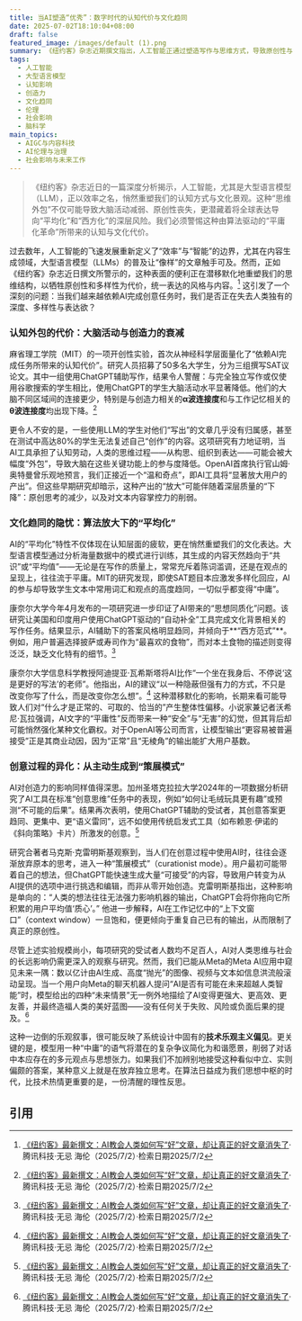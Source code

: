 ```yaml
---
title: 当AI塑造“优秀”：数字时代的认知代价与文化趋同
date: 2025-07-02T18:10:04+08:00
draft: false
featured_image: /images/default (1).png
summary: 《纽约客》杂志近期撰文指出，人工智能正通过塑造写作与思维方式，导致原创性与多样性的流失。MIT和康奈尔大学的研究显示，AI辅助写作会降低大脑活动、造成思维同质化，并强化文化偏见。文章呼吁对AI带来的认知代价和文化趋同进行理性反思，警惕其“平均化”特性对人类创造力与独立思考的深层影响。
tags: 
  - 人工智能
  - 大型语言模型
  - 认知影响
  - 创造力
  - 文化趋同
  - 伦理
  - 社会影响
  - 脑科学
main_topics: 
  - AIGC与内容科技
  - AI伦理与治理
  - 社会影响与未来工作
---
```


> 《纽约客》杂志近日的一篇深度分析揭示，人工智能，尤其是大型语言模型（LLM），正以效率之名，悄然重塑我们的认知方式与文化景观。这种“思维外包”不仅可能导致大脑活动减弱、原创性丧失，更潜藏着将全球表达导向“平均化”和“西方化”的深层风险。我们必须警惕这种由算法驱动的“平庸化革命”所带来的认知与文化代价。

过去数年，人工智能的飞速发展重新定义了“效率”与“智能”的边界，尤其在内容生成领域，大型语言模型（LLMs）的普及让“像样”的文章触手可及。然而，正如《纽约客》杂志近日撰文所警示的，这种表面的便利正在潜移默化地重塑我们的思维结构，以牺牲原创性和多样性为代价，统一表达的风格与内容。[^1] 这引发了一个深刻的问题：当我们越来越依赖AI完成创意任务时，我们是否正在失去人类独有的深度、多样性与表达欲？

### 认知外包的代价：大脑活动与创造力的衰减

麻省理工学院（MIT）的一项开创性实验，首次从神经科学层面量化了“依赖AI完成任务所带来的认知代价”。研究人员招募了50多名大学生，分为三组撰写SAT议论文。其中一组使用ChatGPT辅助写作，结果令人警醒：与完全独立写作或仅使用谷歌搜索的学生相比，使用ChatGPT的学生大脑活动水平显著降低。他们的大脑不同区域间的连接更少，特别是与创造力相关的**α波连接度**和与工作记忆相关的**θ波连接度**均出现下降。[^1]

更令人不安的是，一些使用LLM的学生对他们“写出”的文章几乎没有归属感，甚至在测试中高达80%的学生无法复述自己“创作”的内容。这项研究有力地证明，当AI工具承担了认知劳动，人类的思维过程——从构思、组织到表达——可能会被大幅度“外包”，导致大脑在这些关键功能上的参与度降低。OpenAI首席执行官山姆·奥特曼曾乐观地预言，我们正接近一个“温和奇点”，即AI工具将“显著放大用户的产出”。但这些早期研究却暗示，这种产出的“放大”可能伴随着深层质量的“下降”：原创思考的减少，以及对文本内容掌控力的削弱。

### 文化趋同的隐忧：算法放大下的“平均化”

AI的“平均化”特性不仅体现在认知层面的疲软，更在悄然重塑我们的文化表达。大型语言模型通过分析海量数据中的模式进行训练，其生成的内容天然趋向于“共识”或“平均值”——无论是在写作的质量上，常常充斥着陈词滥调，还是在观点的呈现上，往往流于平庸。MIT的研究发现，即使SAT题目本应激发多样化回应，AI的参与却导致学生文本中常用词汇和观点的高度趋同，一切似乎都变得“中庸”。

康奈尔大学今年4月发布的一项研究进一步印证了AI带来的“思想同质化”问题。该研究让美国和印度用户使用ChatGPT驱动的“自动补全”工具完成文化背景相关的写作任务。结果显示，AI辅助下的答案风格明显趋同，并倾向于**“西方范式”**。例如，用户普遍选择披萨或寿司作为“最喜欢的食物”，而对本土食物的描述则变得泛泛，缺乏文化特有的细节。[^1]

康奈尔大学信息科学教授阿迪提亚·瓦希斯塔将AI比作“一个坐在我身后、不停说‘这是更好的写法’的老师”。他指出，AI的建议“以一种隐蔽但强有力的方式，不只是改变你写了什么，而是改变你怎么想”。[^1] 这种潜移默化的影响，长期来看可能导致人们对“什么才是正常的、可取的、恰当的”产生整体性偏移。小说家兼记者沃希尼·瓦拉强调，AI文字的“平庸性”反而带来一种“安全”与“无害”的幻觉，但其背后却可能悄然强化某种文化霸权。对于OpenAI等公司而言，让模型输出“更容易被普遍接受”正是其商业动因，因为“正常”且“无棱角”的输出能扩大用户基数。

### 创意过程的异化：从主动生成到“策展模式”

AI对创造力的影响同样值得深思。加州圣塔克拉拉大学2024年的一项数据分析研究了AI工具在标准“创意思维”任务中的表现，例如“如何让毛绒玩具更有趣”或预测“不可能的后果”。结果再次表明，使用ChatGPT辅助的受试者，其创意答案更趋同、更集中、更“语义雷同”，远不如使用传统启发式工具（如布赖恩·伊诺的《斜向策略》卡片）所激发的创意。[^1]

研究合著者马克斯·克雷明斯基观察到，当人们在创意过程中使用AI时，往往会逐渐放弃原本的思考，进入一种“策展模式”（curationist mode）。用户最初可能带着自己的想法，但ChatGPT能快速生成大量“可接受”的内容，导致用户转变为从AI提供的选项中进行挑选和编辑，而非从零开始创造。克雷明斯基指出，这种影响是单向的：“人类的想法往往无法强力影响机器的输出，ChatGPT会将你拖向它所积累的用户平均值‘质心’。” 他进一步解释，AI在工作记忆中的“上下文窗口”（context window）一旦饱和，便更倾向于重复自己已有的输出，从而限制了真正的原创性。

尽管上述实验规模尚小，每项研究的受试者人数均不足百人，AI对人类思维与社会的长远影响仍需更深入的观察与研究。然而，我们已能从Meta的Meta AI应用中窥见未来一隅：数以亿计由AI生成、高度“抛光”的图像、视频与文本如信息洪流般滚动呈现。当一个用户向Meta的聊天机器人提问“AI是否有可能在未来超越人类智能”时，模型给出的四种“未来情景”无一例外地描绘了AI变得更强大、更高效、更友善，并最终造福人类的美好蓝图——没有任何关于失败、风险或负面后果的提及。[^1]

这种一边倒的乐观叙事，很可能反映了系统设计中固有的**技术乐观主义偏见**。更关键的是，模型用一种“中庸”的语气将潜在的复杂争议简化为和谐愿景，削弱了对话中本应存在的多元观点与思想张力。如果我们不加辨别地接受这种看似中立、实则偏颇的答案，某种意义上就是在放弃独立思考。在算法日益成为我们思想中枢的时代，比技术热情更重要的是，一份清醒的理性反思。

## 引用

[^1]: [《纽约客》最新撰文：AI教会人类如何写“好”文章，却让真正的好文章消失了](https://www.36kr.com/p/3360550601721860)·腾讯科技·无忌 海伦（2025/7/2）·检索日期2025/7/2
